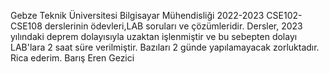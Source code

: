 Gebze Teknik Üniversitesi Bilgisayar Mühendisliği 2022-2023 CSE102-CSE108 derslerinin ödevleri,LAB soruları ve çözümleridir.
Dersler, 2023 yılındaki deprem dolayısıyla uzaktan işlenmiştir ve bu sebepten dolayı LAB'lara 2 saat süre verilmiştir. Bazıları 2 günde yapılamayacak zorluktadır.
Rica ederim.
Barış Eren Gezici
